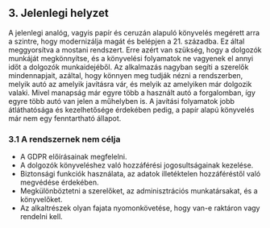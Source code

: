 ## 3. **Jelenlegi helyzet**

A jelenlegi analóg, vagyis papír és ceruzán alapuló könyvelés megérett arra a szintre, hogy modernizálja magát és belépjen a 21. századba. Ez által meggyorsítva a mostani rendszert. Erre azért van szükség, hogy a dolgozók munkáját megkönnyítse, és a könyvelési folyamatok ne vagyenek el annyi időt a dolgozók munkaidejéből. Az alkalmazás nagyban segíti a szerelők mindennapjait, azáltal, hogy könnyen meg tudják nézni a rendszerben, melyik autó az amelyik javításra vár, és melyik az amelyiken már dolgozik valaki. Mivel manapság már egyre több a használt autó a forgalomban, így egyre több autó van jelen a műhelyben is. A javítási folyamatok jobb átláthatósága és kezelhetősége érdekében pedig, a papír alapú könyvelés már nem egy fenntartható állapot.


### 3.1 **A rendszernek nem célja**

- A GDPR előírásainak megfelelni.
- A dolgozók könyveléshez való hozzáférési jogosultságainak kezelése.
- Biztonsági funkciók használata, az adatok illetéktelen hozzáféréstől való megvédése érdekében.
- Megkülönböztetni a szerelőket, az adminisztrációs munkatársakat, és a könyvelőket.
- Az alkaltrészek olyan fajata nyomonkövetése, hogy van-e raktáron vagy rendelni kell.